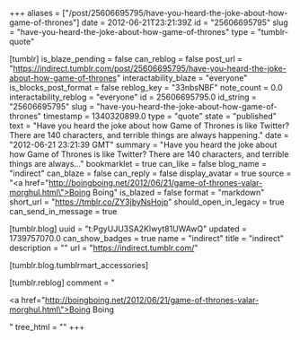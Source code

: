 +++
aliases = ["/post/25606695795/have-you-heard-the-joke-about-how-game-of-thrones"]
date = 2012-06-21T23:21:39Z
id = "25606695795"
slug = "have-you-heard-the-joke-about-how-game-of-thrones"
type = "tumblr-quote"

[tumblr]
is_blaze_pending = false
can_reblog = false
post_url = "https://indirect.tumblr.com/post/25606695795/have-you-heard-the-joke-about-how-game-of-thrones"
interactability_blaze = "everyone"
is_blocks_post_format = false
reblog_key = "33nbsNBF"
note_count = 0.0
interactability_reblog = "everyone"
id = 25606695795.0
id_string = "25606695795"
slug = "have-you-heard-the-joke-about-how-game-of-thrones"
timestamp = 1340320899.0
type = "quote"
state = "published"
text = "Have you heard the joke about how Game of Thrones is like Twitter? There are 140 characters, and terrible things are always happening."
date = "2012-06-21 23:21:39 GMT"
summary = "Have you heard the joke about how Game of Thrones is like Twitter? There are 140 characters, and terrible things are always..."
bookmarklet = true
can_like = false
blog_name = "indirect"
can_blaze = false
can_reply = false
display_avatar = true
source = "<a href=\"http://boingboing.net/2012/06/21/game-of-thrones-valar-morghul.html\">Boing Boing</a>"
is_blazed = false
format = "markdown"
short_url = "https://tmblr.co/ZY3jbyNsHojp"
should_open_in_legacy = true
can_send_in_message = true

[tumblr.blog]
uuid = "t:PgyUJU3SA2Klwyt81UWAwQ"
updated = 1739757070.0
can_show_badges = true
name = "indirect"
title = "indirect"
description = ""
url = "https://indirect.tumblr.com/"

[tumblr.blog.tumblrmart_accessories]

[tumblr.reblog]
comment = "<p><a href=\"http://boingboing.net/2012/06/21/game-of-thrones-valar-morghul.html\">Boing Boing</a></p>"
tree_html = ""
+++
